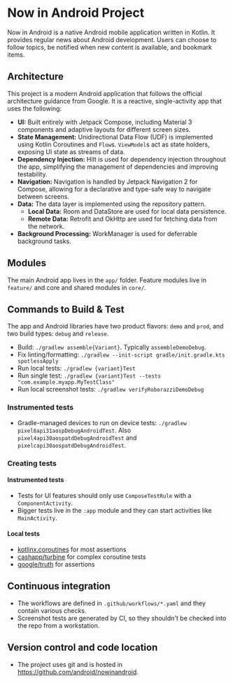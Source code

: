 # Now in Android Project

Now in Android is a native Android mobile application written in Kotlin. It provides regular news
about Android development. Users can choose to follow topics, be notified when new content is
available, and bookmark items.

## Architecture

This project is a modern Android application that follows the official architecture guidance from Google. It is a reactive, single-activity app that uses the following:

-   **UI:** Built entirely with Jetpack Compose, including Material 3 components and adaptive layouts for different screen sizes.
-   **State Management:** Unidirectional Data Flow (UDF) is implemented using Kotlin Coroutines and `Flow`s. `ViewModel`s act as state holders, exposing UI state as streams of data.
-   **Dependency Injection:** Hilt is used for dependency injection throughout the app, simplifying the management of dependencies and improving testability.
-   **Navigation:** Navigation is handled by Jetpack Navigation 2 for Compose, allowing for a declarative and type-safe way to navigate between screens.
-   **Data:** The data layer is implemented using the repository pattern.
    -   **Local Data:** Room and DataStore are used for local data persistence.
    -   **Remote Data:** Retrofit and OkHttp are used for fetching data from the network.
-   **Background Processing:** WorkManager is used for deferrable background tasks.

## Modules

The main Android app lives in the `app/` folder. Feature modules live in `feature/` and core and shared modules in `core/`.

## Commands to Build & Test

The app and Android libraries have two product flavors: `demo` and `prod`, and two build types: `debug` and `release`.

- Build: `./gradlew assemble{Variant}`. Typically `assembleDemoDebug`.
- Fix linting/formatting: `./gradlew --init-script gradle/init.gradle.kts spotlessApply`
- Run local tests: `./gradlew {variant}Test`
- Run single test: `./gradlew {variant}Test --tests "com.example.myapp.MyTestClass"`
- Run local screenshot tests: `./gradlew verifyRoborazziDemoDebug`

### Instrumented tests

- Gradle-managed devices to run on device tests: `./gradlew pixel6api31aospDebugAndroidTest`. Also `pixel4api30aospatdDebugAndroidTest` and `pixelcapi30aospatdDebugAndroidTest`.

### Creating tests

#### Instrumented tests

- Tests for UI features should only use `ComposeTestRule` with a `ComponentActivity`.
- Bigger tests live in the `:app` module and they can start activities like `MainActivity`.

#### Local tests

- [kotlinx.coroutines](https://github.com/Kotlin/kotlinx.coroutines) for most assertions
- [cashapp/turbine](https://github.com/cashapp/turbine) for complex coroutine tests
- [google/truth](https://github.com/google/truth) for assertions

## Continuous integration

- The workflows are defined in `.github/workflows/*.yaml` and they contain various checks.
- Screenshot tests are generated by CI, so they shouldn't be checked into the repo from a workstation.

## Version control and code location

- The project uses git and is hosted in https://github.com/android/nowinandroid.
